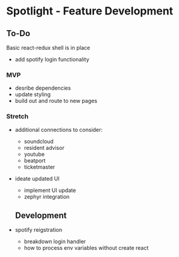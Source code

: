 # Spotlight - Feature Development

## To-Do
Basic react-redux shell is in place
- add spotify login functionality



### MVP
- desribe dependencies
- update styling
- build out and route to new pages


### Stretch
- additional connections to consider:
  - soundcloud
  - resident advisor
  - youtube
  - beatport
  - ticketmaster
- ideate updated UI
  - implement UI update
  - zephyr integration


  ## Development
  

- spotify reigstration
  - breakdown login handler
  - how to process env variables without create react 